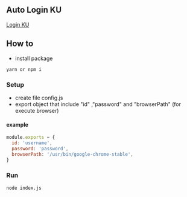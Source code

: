 ## Auto Login KU

[Login KU](https://login.ku.th)

## How to

- install package

```
yarn or npm i
```

### Setup

- create file config.js
- export object that include "id" ,"password" and "browserPath" (for execute browser)

#### example

```javascript
module.exports = {
  id: 'username',
  password: 'password',
  browserPath: '/usr/bin/google-chrome-stable',
}
```

### Run

```
node index.js
```
